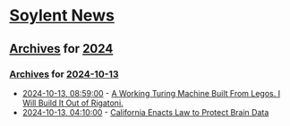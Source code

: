 # [Soylent News](../../../README.md)

## [Archives](../../index.md) for [2024](../index.md)

### [Archives](../../index.md) for [2024-10-13](index.md)

* [2024-10-13, 08:59:00](https://soylentnews.org/article.pl?sid=24/10/12/2319256&from=rss) - [A Working Turing Machine Built From Legos. I Will Build It Out of Rigatoni.](https://soylentnews.org/article.pl?sid=24/10/12/2319256&from=rss)
* [2024-10-13, 04:10:00](https://soylentnews.org/article.pl?sid=24/10/12/1212207&from=rss) - [California Enacts Law to Protect Brain Data](https://soylentnews.org/article.pl?sid=24/10/12/1212207&from=rss)
